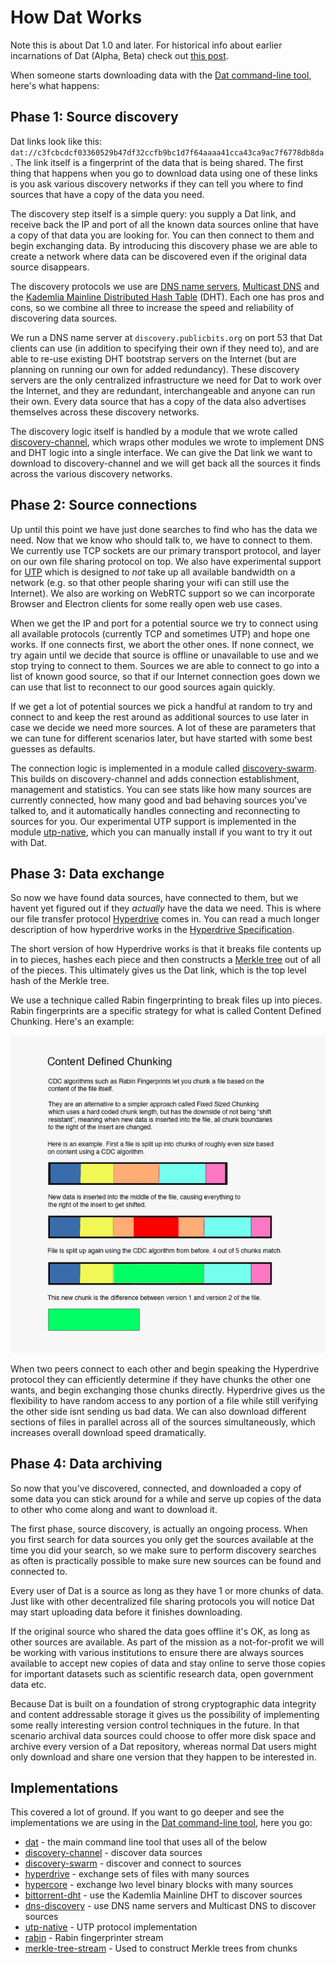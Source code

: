 # How Dat Works

Note this is about Dat 1.0 and later. For historical info about earlier incarnations of Dat (Alpha, Beta) check out [this post](http://dat-data.com/blog/2016-01-19-brief-history-of-dat).

When someone starts downloading data with the [Dat command-line tool](https://github.com/maxogden/dat), here's what happens:

## Phase 1: Source discovery

Dat links look like this: `dat://c3fcbcdcf03360529b47df32ccfb9bc1d7f64aaaa41cca43ca9ac7f6778db8da`. The link itself is a fingerprint of the data that is being shared. The first thing that happens when you go to download data using one of these links is you ask various discovery networks if they can tell you where to find sources that have a copy of the data you need.

The discovery step itself is a simple query: you supply a Dat link, and receive back the IP and port of all the known data sources online that have a copy of that data you are looking for. You can then connect to them and begin exchanging data. By introducing this discovery phase we are able to create a network where data can be discovered even if the original data source disappears.

The discovery protocols we use are [DNS name servers](https://en.wikipedia.org/wiki/Name_server), [Multicast DNS](https://en.wikipedia.org/wiki/Multicast_DNS) and the [Kademlia Mainline Distributed Hash Table](https://en.wikipedia.org/wiki/Mainline_DHT) (DHT). Each one has pros and cons, so we combine all three to increase the speed and reliability of discovering data sources.

We run a DNS name server at `discovery.publicbits.org` on port 53 that Dat clients can use (in addition to specifying their own if they need to), and are able to re-use existing DHT bootstrap servers on the Internet (but are planning on running our own for added redundancy). These discovery servers are the only centralized infrastructure we need for Dat to work over the Internet, and they are redundant, interchangeable and anyone can run their own. Every data source that has a copy of the data also advertises themselves across these discovery networks.

The discovery logic itself is handled by a module that we wrote called [discovery-channel](http://npmjs.org/discovery-channel), which wraps other modules we wrote to implement DNS and DHT logic into a single interface. We can give the Dat link we want to download to discovery-channel and we will get back all the sources it finds across the various discovery networks.

## Phase 2: Source connections

Up until this point we have just done searches to find who has the data we need. Now that we know who should talk to, we have to connect to them. We currently use TCP sockets are our primary transport protocol, and layer on our own file sharing protocol on top. We also have experimental support for [UTP](https://en.wikipedia.org/wiki/Micro_Transport_Protocol) which is designed to *not* take up all available bandwidth on a network (e.g. so that other people sharing your wifi can still use the Internet). We also are working on WebRTC support so we can incorporate Browser and Electron clients for some really open web use cases.

When we get the IP and port for a potential source we try to connect using all available protocols (currently TCP and sometimes UTP) and hope one works. If one connects first, we abort the other ones. If none connect, we try again until we decide that source is offline or unavailable to use and we stop trying to connect to them. Sources we are able to connect to go into a list of known good source, so that if our Internet connection goes down we can use that list to reconnect to our good sources again quickly.

If we get a lot of potential sources we pick a handful at random to try and connect to and keep the rest around as additional sources to use later in case we decide we need more sources. A lot of these are parameters that we can tune for different scenarios later, but have started with some best guesses as defaults.

The connection logic is implemented in a module called [discovery-swarm](https://www.npmjs.com/package/discovery-swarm). This builds on discovery-channel and adds connection establishment, management and statistics. You can see stats like how many sources are currently connected, how many good and bad behaving sources you've talked to, and it automatically handles connecting and reconnecting to sources for you. Our experimental UTP support is implemented in the module [utp-native](https://www.npmjs.com/package/utp-native), which you can manually install if you want to try it out with Dat.

## Phase 3: Data exchange

So now we have found data sources, have connected to them, but we havent yet figured out if they *actually* have the data we need. This is where our file transfer protocol [Hyperdrive](https://www.npmjs.com/package/hyperdrive) comes in. You can read a much longer description of how hyperdrive works in the [Hyperdrive Specification](https://github.com/mafintosh/hyperdrive/blob/master/SPECIFICATION.md).

The short version of how Hyperdrive works is that it breaks file contents up in to pieces, hashes each piece and then constructs a [Merkle tree](https://en.wikipedia.org/wiki/Merkle_tree) out of all of the pieces. This ultimately gives us the Dat link, which is the top level hash of the Merkle tree.

We use a technique called Rabin fingerprinting to break files up into pieces. Rabin fingerprints are a specific strategy for what is called Content Defined Chunking. Here's an example:

![cdc diagram](meta/cdc.png)

When two peers connect to each other and begin speaking the Hyperdrive protocol they can efficiently determine if they have chunks the other one wants, and begin exchanging those chunks directly. Hyperdrive gives us the flexibility to have random access to any portion of a file while still verifying the other side isnt sending us bad data. We can also download different sections of files in parallel across all of the sources simultaneously, which increases overall download speed dramatically.

## Phase 4: Data archiving

So now that you've discovered, connected, and downloaded a copy of some data you can stick around for a while and serve up copies of the data to other who come along and want to download it.

The first phase, source discovery, is actually an ongoing process. When you first search for data sources you only get the sources available at the time you did your search, so we make sure to perform discovery searches as often is practically possible to make sure new sources can be found and connected to.

Every user of Dat is a source as long as they have 1 or more chunks of data. Just like with other decentralized file sharing protocols you will notice Dat may start uploading data before it finishes downloading.

If the original source who shared the data goes offline it's OK, as long as other sources are available. As part of the mission as a not-for-profit we will be working with various institutions to ensure there are always sources available to accept new copies of data and stay online to serve those copies for important datasets such as scientific research data, open government data etc.

Because Dat is built on a foundation of strong cryptographic data integrity and content addressable storage it gives us the possibility of implementing some really interesting version control techniques in the future. In that scenario archival data sources could choose to offer more disk space and archive every version of a Dat repository, whereas normal Dat users might only download and share one version that they happen to be interested in.

## Implementations

This covered a lot of ground. If you want to go deeper and see the implementations we are using in the [Dat command-line tool](https://github.com/maxogden/dat), here you go:

- [dat](https://www.npmjs.com/package/dat) - the main command line tool that uses all of the below
- [discovery-channel](https://www.npmjs.com/package/discovery-channel) - discover data sources
- [discovery-swarm](https://www.npmjs.com/package/discovery-swarm) - discover and connect to sources
- [hyperdrive](https://www.npmjs.com/package/hyperdrive) - exchange sets of files with many sources
- [hypercore](https://www.npmjs.com/package/hypercore) - exchange lwo level binary blocks with many sources
- [bittorrent-dht](https://www.npmjs.com/package/bittorrent-dht) - use the Kademlia Mainline DHT to discover sources
- [dns-discovery](https://www.npmjs.com/package/dns-discovery) - use DNS name servers and Multicast DNS to discover sources
- [utp-native](https://www.npmjs.com/package/utp-native) - UTP protocol implementation
- [rabin](https://www.npmjs.com/package/rabin) - Rabin fingerprinter stream
- [merkle-tree-stream](https://www.npmjs.com/package/merkle-tree-stream) - Used to construct Merkle trees from chunks
